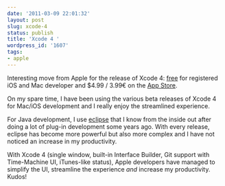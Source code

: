 ```yaml
---
date: '2011-03-09 22:01:32'
layout: post
slug: xcode-4
status: publish
title: 'Xcode 4 '
wordpress_id: '1607'
tags:
- apple
---
```


Interesting move from Apple for the release of Xcode 4: [free][free] for registered iOS and Mac developer and $4.99 / 3.99€ on the [App Store][appstore].

On my spare time, I have been using the various beta releases of Xcode 4 for Mac/iOS development  and I really enjoy the streamlined experience.

For Java development, I use [eclipse][eclipse] that I know from the inside out after doing a lot of plug-in development some years ago.
With every release, eclipse has become more powerful but also more complex and I have not noticed an increase in my productivity.

With Xcode 4 (single window, built-in Interface Builder, Git support with Time-Machine UI, iTunes-like status), Apple developers have managed to simplify the UI, streamline the experience *and* increase my productivity.  
Kudos!

[free]: http://developer.apple.com/xcode/
[appstore]:  http://itunes.apple.com/us/app/xcode/id422352214?mt=12&ls;=1
[eclipse]: http://eclipse.org/
